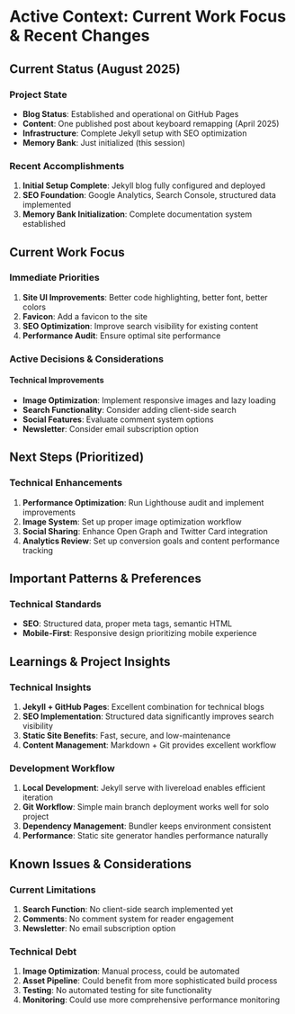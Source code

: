 # Active Context: Current Work Focus & Recent Changes

## Current Status (August 2025)

### Project State
- **Blog Status**: Established and operational on GitHub Pages
- **Content**: One published post about keyboard remapping (April 2025)
- **Infrastructure**: Complete Jekyll setup with SEO optimization
- **Memory Bank**: Just initialized (this session)

### Recent Accomplishments
1. **Initial Setup Complete**: Jekyll blog fully configured and deployed
2. **SEO Foundation**: Google Analytics, Search Console, structured data implemented
3. **Memory Bank Initialization**: Complete documentation system established

## Current Work Focus

### Immediate Priorities
1. **Site UI Improvements**: Better code highlighting, better font, better colors
2. **Favicon**: Add a favicon to the site
3. **SEO Optimization**: Improve search visibility for existing content
4. **Performance Audit**: Ensure optimal site performance

### Active Decisions & Considerations

#### Technical Improvements
- **Image Optimization**: Implement responsive images and lazy loading
- **Search Functionality**: Consider adding client-side search
- **Social Features**: Evaluate comment system options
- **Newsletter**: Consider email subscription option

## Next Steps (Prioritized)

### Technical Enhancements
1. **Performance Optimization**: Run Lighthouse audit and implement improvements
2. **Image System**: Set up proper image optimization workflow
3. **Social Sharing**: Enhance Open Graph and Twitter Card integration
4. **Analytics Review**: Set up conversion goals and content performance tracking

## Important Patterns & Preferences

### Technical Standards
- **SEO**: Structured data, proper meta tags, semantic HTML
- **Mobile-First**: Responsive design prioritizing mobile experience

## Learnings & Project Insights

### Technical Insights
1. **Jekyll + GitHub Pages**: Excellent combination for technical blogs
2. **SEO Implementation**: Structured data significantly improves search visibility
3. **Static Site Benefits**: Fast, secure, and low-maintenance
4. **Content Management**: Markdown + Git provides excellent workflow

### Development Workflow
1. **Local Development**: Jekyll serve with livereload enables efficient iteration
2. **Git Workflow**: Simple main branch deployment works well for solo project
3. **Dependency Management**: Bundler keeps environment consistent
4. **Performance**: Static site generator handles performance naturally

## Known Issues & Considerations

### Current Limitations
1. **Search Function**: No client-side search implemented yet
2. **Comments**: No comment system for reader engagement
3. **Newsletter**: No email subscription option

### Technical Debt
1. **Image Optimization**: Manual process, could be automated
2. **Asset Pipeline**: Could benefit from more sophisticated build process
3. **Testing**: No automated testing for site functionality
4. **Monitoring**: Could use more comprehensive performance monitoring
